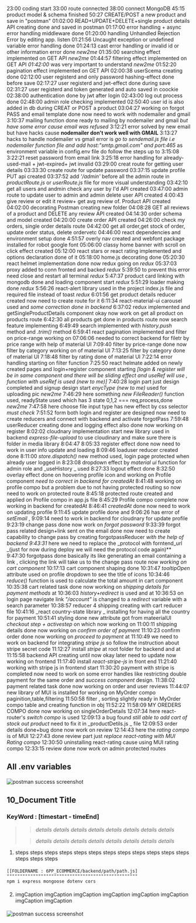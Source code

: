 23:00 coding start
33:00 route connected
38:00 connect MongoDB
45:15 product model & schema finished
50:27 CREATE/POST a new product and save in "postman"
01:02:00 READ+UPDATE+DELETE+single product details API creating done and saved in postman
01:17:00 error handling + async error handling middleware done
01:20:00 handling Unhandled Rejection Error by editing app. listen
01:21:56 Uncaught exception or undefined variable error handling done
01:24:13 cast error handling or invalid id or other information error done
_new2me_ 01:35:00 searching effect implemented on GET API
_new2me_ 01:44:57 filtering effect implemented on GET API _01:42:00_ was very important to understand
_new2me_ 01:52:20 pagination effect implemented on GET API
02:00:38 userScema creating done
02:12:00 user registerd and only password hashing-effect done before save
02:17:27 user registerd and jwt-effect done during save
02:31:27 user registerd and token generated and auto saved in coockie
02:38:00 authentication done by jwt after login
02:43:00 log out process done
02:48:00 admin role checking implemented
02:50:40 user id is also added in db during CREAT or POST a product
03:04:27 working on forgot PASS and email template done now need to work with nodemailer and gmail
3:10:37 mailing function done ready to mailing by nodemailer and gmail _but have some error cause email was refused_
3:12:21 error solved by new email but have hacks cause **nodemailer don't work well with GMAIL**
3:13:27 hacks to handle nodemailer vs gmail error is _go to sendemail.js file i.e nodemailer function file and add host:"smtp.gmail.com" and port:465_ as environment variable in config.env file do follow the steps up to 3:15:08
3:22:21 reset password from email link
3:25:18 error handling for already-used-mail + jwt-expired+ jwt invalid
03:29:00 creat route for getting user details
03:33:30 create route for update password
03:37:15 update profile PUT api created
03:37:52 add _'/admin'_ before all the admin route in _productRoute.js_ or _userRoute.js_ file for more visual understanding
03:42:10 get all users and andmin check any user by I'd API created
03:47:00 admin route to update user to admin and admin delete user API created
4:00:43 give review or edit it review+ get avg review of. Product API created
04:02:00 decorating Postman creating new folder
04:08:28 GET all reviews of a product and DELETE any review API created
04:14:30 order schema and model created
04:20:00 create order API created
04:26:00 check my orders, single order details route
04:42:00 get all order,get stock of order, update order status, delete ordervetc
04:46:00 react dependencies and environment setup done
4:51:57 overly nav created and webfont package installed for robot google font
05:06:00 classy home banner with scroll on click effect created
05:12:00 react stars or react rating implemented and options declaration done of it
05:18:00 home.js decorating done
05:20:30 react helmet implementation done now redux going on
_redux_ 05:37:03 proxy added to conn fronted and backed
_redux_ 5:39:50 to prevent this error need close and restart all terminal
_redux_ 5:47:37 product card linking with mongodb done and loading component start
_redux_ 5:51:29 loader making done
_redux_ 5:56:26 react-alert library used in the project index.js file and required file instead of toast
_redux_ 6:01:56 get product details reducer created now need to create route for it
6:11:34 react-material-ui carousel used and _some correction done in backend_
6:37:02 redux implemented and getSingleProductDetails component okay now work on get all product on products route
6:42:30 all products get done in products route now search feature implementing
6:49:49 search implemented with _history.push_ method and _.trim()_ method
6:59:41 react pagination implemented and filter on price-range working on
07:06:06 needed to correct backend for filetr by price range with help of material UI
7:09:40 filter by price-range done now filter by category working on of material UI
7:13:25 filter by category done of material UI
7:18:48 filter by rating done of material UI
7:22:14 error handling starting on filter function
7:25:50 react helmate added on newly created pages and login+register component starting _[login & register will be in same component and there will be sliding effect and useRef will use , function with useRef is used (new to me)]_
7:40:28 login part just design completed and signup design start _enycType (new to me)_ used for uploading pic
_new2me_ 7:46:29 here something _new FileReader()_ function used, readyState used which has 3 state 0,1,2 === req,process,done
_new2me_ 7:47:58 here choose file input type has new effect by css selector _must check_
7:51:52 form both login and register are designed now need to create reducers and connect with backend and activate forgotPass
7:59:48 userReducer creating done and logging effect also done now working on register
8:02:02 cloudnary implementation start new library used in backend _express-file-upload_ to use cloudinary and make sure there is folder in media library 8:04:47
8:05:33 register effect done now need to work in user info update and loading
8:09:46 loaduser reducer created done
8:11:00 _store.dispatch()_ new method used, login page protected when already user logged in
8:23:08 dropdown effect by _material ui_ function for admin role and _useHistory _ used
8:27:33 logout effect done
8:32:50 overlay effect done on hoovering profile icon and working on Profile component *need to correct in backend for *createdAt**
8:41:48 working on profile compo but a problem due to not having protected routing so now need to work on protected route
8:45:18 protected route created and applied on Profile compo in app.js file
8:45:29 Profile compo complete now working in backend for createdAt
8:46:41 _createdAt_ done now need to work on updating profile
9:11:45 update profile done and 9:06:26 has error of _setEmail_ , 9:09:14 need to work in backend for cloudnary for update profile
9:23:19 change pass done now work on _forgot password_
9:33:39 forgot pass related design+link sent on the email done now need to create capability to change pass by creating forgotpassReducer _with the help of backend 9:43:31_ here we need to replace the _protocol with forntend_url _(just for now during deploy we will need the protocol code again)**
9:47:30 forgotpass done basically its like generating an email containing a link , clicking the link will take us to the change pass route now _working on cart component_
10:17:13 cart component shaping done
10:31:47 _tooltipOpen_ attribute used on profile dropdown to see the title of icons
10:34:46 _reduce()_ function is used to calculate the total amount in cart component
10:35:38 cart related task done now working on _shipping details for payment methods_
at 10:36:03 _history+redirect_ is used and at 10:36:53 on login page navigate link _"/account"_ is changed to a _redirect_ variable with a search parameter
10:38:57 reducer 4 shipping creating with cart reducer file
10:41:16 _react country-state library _ installing for having all the country for payment
10:51:41 styling done new attribute got from mateerialUI _checkout step + activestep_ on which now working on
11:00:11 shipping details done now working on _confirm order of payment_
11:10:23 confirm order done now working on _proceed to payment_ at 11:10:49 we need to work on backend for integrating _stripe js_ so follow the instruction about stripe secret code
11:12:27 install _stripe_ at root folder for backend and at 11:15:58 backend API creating until now okay later need to update now working on frontend
11:17:40 install _react-stripe-js_ in front end
11:21:40 working with stripe js in frontend start
11:30:20 payment with stripe is completed now need to work on some error handles like restricting double payment for the same order and _success component_ design.
11:38:02 payment related task done now working on order and user reviews
11:44:07 new library of MUI is installed for working on MyOrder compo paginition,table,filtering
11:50:58 filter , sorting slightly ready in MyOrder compo table and creating function in obj 11:52:22
11:58:09 MY OREDERS COMPO done now working on singleOrderDetails
12:07:34 here react-router's _switch compo_ is used
12:09:13 a bug found _still able to add cart of stock out product_ need to fix it in _productDetils.js _ file
12:09:53 order details done+bug done now work on review
12:14:43 here the _rating compo_ is of MUI
12:27:43 done review part just _replace react-rating with MUI Rating compo_
12:30:50 uninstalling react-rating cause using MUI rating compo
12:33:15 review done now work on admin protected routes

## All .env variables

####

![postman success screenshot](https://i.ibb.co/LRbw4D3/Screenshot-2.png)

####

## 10_Document Title

### KeyWord : [timestart - timeEnd]

> > _details details details details details details details details_
>
> > _details details details details details details details details_

1. steps steps steps steps steps steps steps steps steps steps steps steps steps steps steps

####

```http
[[FOLDERNAME : 6PP_ECOMMERCE/backend/path/path.js]
""""""""""""""""""""""""""""""""""""""""""""""""""
npm i express mongoose dotenv cors
```

####

2. imgCaption imgCaption imgCaption imgCaption imgCaption imgCaption imgCaption imgCaption

####

####

![postman success screenshot](https://i.ibb.co/B3cPbkD/Screenshot-1.png)

####
